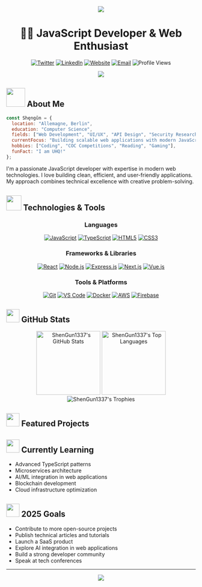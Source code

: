 <div align="center">
  <img src="https://capsule-render.vercel.app/api?type=waving&height=300&color=gradient&text=Shęngũn" />
</div>

<h1 align="center">👨‍💻 JavaScript Developer & Web Enthusiast</h1>

<p align="center">
  <a href="https://twitter.com/Shęngũn"><img src="https://img.shields.io/badge/Twitter-1DA1F2?style=for-the-badge&logo=twitter&logoColor=white" alt="Twitter" /></a>
  <a href="https://www.linkedin.com/in/ShenGun/"><img src="https://img.shields.io/badge/LinkedIn-0077B5?style=for-the-badge&logo=linkedin&logoColor=white" alt="LinkedIn" /></a>
  <a href="https://shengun.dev"><img src="https://img.shields.io/badge/Website-FF5722?style=for-the-badge&logo=google-chrome&logoColor=white" alt="Website" /></a>
  <a href="mailto:contact@shengun.dev"><img src="https://img.shields.io/badge/Email-D14836?style=for-the-badge&logo=gmail&logoColor=white" alt="Email" /></a>
  <img src="https://komarev.com/ghpvc/?username=Shęngũn&style=for-the-badge&color=blueviolet" alt="Profile Views" />
</p>

<div align="center">
  <img src="https://readme-typing-svg.demolab.com?font=Fira+Code&size=22&pause=1000&color=36BCF7FF&center=true&vCenter=true&width=435&lines=JavaScript+Developer;React+%26+Node.js+Expert;Open+Source+Contributor;Always+Learning" />
</div>

## <img src="https://media.giphy.com/media/VgCDAzcKvsR6OM0uWg/giphy.gif" width="50"> About Me

```javascript
const Shęngũn = {
  location: "Allemagne, Berlin",
  education: "Computer Science",
  fields: ["Web Development", "UI/UX", "API Design", "Security Research"],
  currentFocus: "Building scalable web applications with modern JavaScript",
  hobbies: ["Coding", "COC Competitions", "Reading", "Gaming"],
  funFact: "I am UHQ!"
};
```

I'm a passionate JavaScript developer with expertise in modern web technologies. I love building clean, efficient, and user-friendly applications. My approach combines technical excellence with creative problem-solving.

## <img src="https://media.giphy.com/media/WUlplcMpOCEmTGBtBW/giphy.gif" width="40"> Technologies & Tools

<div align="center">
  
### Languages
[![JavaScript](https://img.shields.io/badge/JavaScript-F7DF1E?style=for-the-badge&logo=javascript&logoColor=black)](https://github.com/ShenGun1337)
[![TypeScript](https://img.shields.io/badge/TypeScript-3178C6?style=for-the-badge&logo=typescript&logoColor=white)](https://github.com/ShenGun1337)
[![HTML5](https://img.shields.io/badge/HTML5-E34F26?style=for-the-badge&logo=html5&logoColor=white)](https://github.com/ShenGun1337)
[![CSS3](https://img.shields.io/badge/CSS3-1572B6?style=for-the-badge&logo=css3&logoColor=white)](https://github.com/ShenGun1337)

### Frameworks & Libraries
[![React](https://img.shields.io/badge/React-61DAFB?style=for-the-badge&logo=react&logoColor=black)](https://github.com/ShenGun1337)
[![Node.js](https://img.shields.io/badge/Node.js-339933?style=for-the-badge&logo=nodedotjs&logoColor=white)](https://github.com/ShenGun1337)
[![Express.js](https://img.shields.io/badge/Express-000000?style=for-the-badge&logo=express&logoColor=white)](https://github.com/ShenGun1337)
[![Next.js](https://img.shields.io/badge/Next.js-000000?style=for-the-badge&logo=nextdotjs&logoColor=white)](https://github.com/ShenGun1337)
[![Vue.js](https://img.shields.io/badge/Vue.js-4FC08D?style=for-the-badge&logo=vuedotjs&logoColor=white)](https://github.com/ShenGun1337)

### Tools & Platforms
[![Git](https://img.shields.io/badge/Git-F05032?style=for-the-badge&logo=git&logoColor=white)](https://github.com/ShenGun1337)
[![VS Code](https://img.shields.io/badge/VS_Code-007ACC?style=for-the-badge&logo=visual-studio-code&logoColor=white)](https://github.com/ShenGun1337)
[![Docker](https://img.shields.io/badge/Docker-2496ED?style=for-the-badge&logo=docker&logoColor=white)](https://github.com/ShenGun1337)
[![AWS](https://img.shields.io/badge/AWS-232F3E?style=for-the-badge&logo=amazon-aws&logoColor=white)](https://github.com/ShenGun1337)
[![Firebase](https://img.shields.io/badge/Firebase-FFCA28?style=for-the-badge&logo=firebase&logoColor=black)](https://github.com/ShenGun1337)

</div>

## <img src="https://media.giphy.com/media/iY8CRBdQXODJSCERIr/giphy.gif" width="35"> GitHub Stats

<div align="center">
  <img src="https://github-readme-stats.vercel.app/api?username=ShenGun1337&show_icons=true&theme=tokyonight&hide_border=true&count_private=true" alt="ShenGun1337's GitHub Stats" height="170" />
  <img src="https://github-readme-stats.vercel.app/api/top-langs/?username=ShenGun1337&layout=compact&theme=tokyonight&hide_border=true" alt="ShenGun1337's Top Languages" height="170" />
</div>

<div align="center">
  <img src="https://github-profile-trophy.vercel.app/?username=ShenGun1337&theme=discord&no-frame=true&column=7&margin-w=15" alt="ShenGun1337's Trophies" />
</div>

## <img src="https://media.giphy.com/media/j2pOGeGYKe2xCCKwfi/giphy.gif" width="35"> Featured Projects




## <img src="https://media.giphy.com/media/L1R1tvI9svkIWwpVYr/giphy.gif" width="35"> Currently Learning

- Advanced TypeScript patterns
- Microservices architecture
- AI/ML integration in web applications
- Blockchain development
- Cloud infrastructure optimization

## <img src="https://media.giphy.com/media/JrXas5Oi5rONl90jmK/giphy.gif" width="35"> 2025 Goals

- Contribute to more open-source projects
- Publish technical articles and tutorials
- Launch a SaaS product
- Explore AI integration in web applications
- Build a strong developer community
- Speak at tech conferences

---

<div align="center">
  <img src="https://capsule-render.vercel.app/api?type=waving&color=gradient&height=100&section=footer" />
</div>
